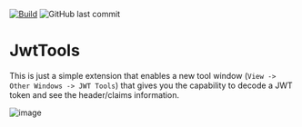 [![Build](https://github.com/timheuer/JwtTools/actions/workflows/build.yaml/badge.svg)](https://github.com/timheuer/JwtTools/actions/workflows/build.yaml)
![GitHub last commit](https://img.shields.io/github/last-commit/timheuer/JwtTools)

# JwtTools
This is just a simple extension that enables a new tool window (`View -> Other Windows -> JWT Tools`) that gives you the capability to decode a JWT token and see the header/claims information.

![image](https://user-images.githubusercontent.com/4821/170594357-fc496cc1-83c9-4080-80ae-09563974bfae.png)
